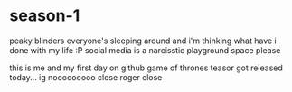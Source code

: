 # season-1

peaky blinders
everyone's sleeping around and i'm thinking what have i done with my life :P
social media is a narcisstic playground
space please

this is me and my first day on github
game of thrones teasor got released today...
ig nooooooooo
close
roger close
